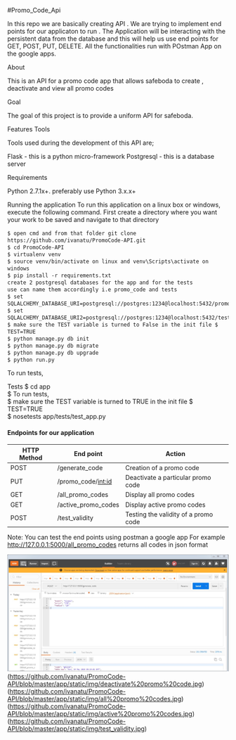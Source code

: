 
#Promo_Code_Api

In this repo we are basically creating API . We are trying to implement end points for our applicaton to run . The Application will be interacting with the persistent data from the database and this will help us use end points for GET, POST, PUT, DELETE. All the functionalities run with POstman App on the google apps.

About

This is an API for a promo code app that allows safeboda to create , deactivate and view all promo codes

Goal

The goal of this project is to provide a uniform API for safeboda.

Features
Tools

Tools used during the development of this API are;

Flask - this is a python micro-framework
Postgresql - this is a database server

Requirements

Python 2.7.1x+. preferably use Python 3.x.x+
  
Running the application
To run this application on a linux box or windows, execute the following command.
  First create a directory where you want your work to be saved and navigate to that directory
  
    $ open cmd and from that folder git clone https://github.com/ivanatu/PromoCode-API.git
    $ cd PromoCode-API
    $ virtualenv venv
    $ source venv/bin/activate on linux and venv\Scripts\activate on windows
    $ pip install -r requirements.txt
    create 2 postgresql databases for the app and for the tests
    use can name them accordingly i.e promo_code and tests
    $ set SQLALCHEMY_DATABASE_URI=postgresql://postgres:1234@localhost:5432/promo_code
    $ set SQLALCHEMY_DATABASE_URI2=postgresql://postgres:1234@localhost:5432/tests
    $ make sure the TEST variable is turned to False in the init file $ TEST=TRUE
    $ python manage.py db init
    $ python manage.py db migrate
    $ python manage.py db upgrade
    $ python run.py 
    
To run tests,

Tests
   $ cd app    
   $ To run tests,   
   $ make sure the TEST variable is turned to TRUE in the init file
   $ TEST=TRUE  
   $ nosetests app/tests/test_app.py

#### Endpoints for our application
HTTP Method|End point |Action
-----------|----------|--------------|
POST | /generate_code | Creation of a promo code
PUT | /promo_code/<int:id> | Deactivate a particular promo code
GET | /all_promo_codes | Display all promo codes
GET | /active_promo_codes | Display active promo codes
POST | /test_validity | Testing the validity  of a promo code

Note: You can test the end points using postman a google app
For example http://127.0.0.1:5000/all_promo_codes returns all codes in json format

![alt text](https://github.com/ivanatu/PromoCode-API/blob/master/app/static/img/generate%20code%20json%20input.jpg)
(https://github.com/ivanatu/PromoCode-API/blob/master/app/static/img/deactivate%20promo%20code.jpg)
(https://github.com/ivanatu/PromoCode-API/blob/master/app/static/img/all%20promo%20codes.jpg)
(https://github.com/ivanatu/PromoCode-API/blob/master/app/static/img/active%20promo%20codes.jpg)
(https://github.com/ivanatu/PromoCode-API/blob/master/app/static/img/test_validity.jpg)
